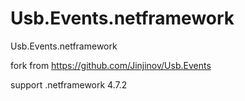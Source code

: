 # Usb.Events.netframework
Usb.Events.netframework

fork from https://github.com/Jinjinov/Usb.Events

support .netframework 4.7.2
